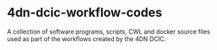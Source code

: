 # 4dn-dcic-workflow-codes
A collection of software programs, scripts, CWL and docker source files used as part of the workflows created by the 4DN DCIC.
